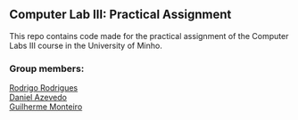 ## Computer Lab III: Practical Assignment

This repo contains code made for the practical assignment of the Computer Labs III course in the University of Minho.

### Group members:    
[Rodrigo Rodrigues](https://github.com/webst2r)  
[Daniel Azevedo](https://github.com/danielpazevedo)  
[Guilherme Monteiro](https://github.com/rushmetra)  

